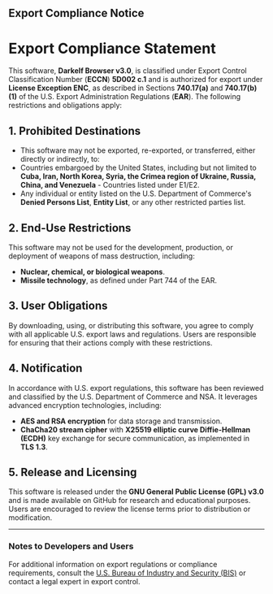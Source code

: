 ## **Export Compliance Notice**
# Export Compliance Statement

This software, **Darkelf Browser v3.0**, is classified under Export Control Classification Number (**ECCN**) **5D002 c.1** and is authorized for export under **License Exception ENC**, as described in Sections **740.17(a)** and **740.17(b)(1)** of the U.S. Export Administration Regulations (**EAR**). The following restrictions and obligations apply:

## 1. Prohibited Destinations
- This software may not be exported, re-exported, or transferred, either directly or indirectly, to:
- Countries embargoed by the United States, including but not limited to **Cuba, Iran, North Korea, Syria, the Crimea region of Ukraine, Russia, China, and Venezuela** - Countries listed under E1/E2.
- Any individual or entity listed on the U.S. Department of Commerce's **Denied Persons List**, **Entity List**, or any other restricted parties list.

## 2. End-Use Restrictions
This software may not be used for the development, production, or deployment of weapons of mass destruction, including:
- **Nuclear, chemical, or biological weapons**.  
- **Missile technology**, as defined under Part 744 of the EAR.

## 3. User Obligations
By downloading, using, or distributing this software, you agree to comply with all applicable U.S. export laws and regulations. Users are responsible for ensuring that their actions comply with these restrictions.

## 4. Notification
In accordance with U.S. export regulations, this software has been reviewed and classified by the U.S. Department of Commerce and NSA. It leverages advanced encryption technologies, including:
- **AES and RSA encryption** for data storage and transmission.  
- **ChaCha20 stream cipher** with **X25519 elliptic curve Diffie-Hellman (ECDH)** key exchange for secure communication, as implemented in **TLS 1.3**.

## 5. Release and Licensing
This software is released under the **GNU General Public License (GPL) v3.0** and is made available on GitHub for research and educational purposes. Users are encouraged to review the license terms prior to distribution or modification.

---

### Notes to Developers and Users
For additional information on export regulations or compliance requirements, consult the [U.S. Bureau of Industry and Security (BIS)](https://www.bis.doc.gov) or contact a legal expert in export control.